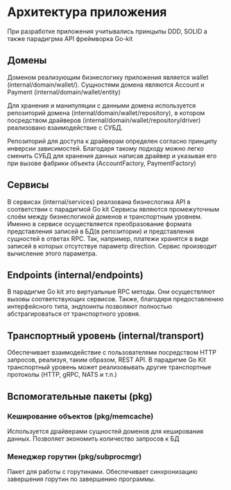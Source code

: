 # Архитектура приложения
При разработке приложения учитывались принцыпы DDD, SOLID а также парадигрма API фреймворка Go-kit  

## Домены
Доменом реализующим бизнеслогику приложения является wallet (internal/domain/wallet/).
Сущностями домена являются Account и Payment (internal/domain/wallet/entity)

Для хранения и манипуляции с данными домена используется репозиторий домена (internal/domain/wallet/repository),
в котором посредством драйверов (internal/domain/wallet/repository/driver) реализовано взаимодействие с СУБД.

Репозиторий для доступа к драйверам определен согласно принципу инверсии зависимостей. Благодаря такому подходу можно легко сменить
СУБД для хранения данных написав драйвер и указывая его при вызове фабрики объекта (AccountFactory, PaymentFactory)

## Сервисы
В сервисах (internal/services) реалзована бизнеслогика API в соответствии с парадигмой Go kit
Сервисы являются промежуточным слоём между бизнеслогикой доменов и транспортным уровнем.
Именно в сервисе осуществляется преобразование формата представления записей в БД(в репозитории) и представления сущностей в ответах RPC. 
Так, например, платежи хранятся в виде записей в которых отсутствуе параметр direction. Сервис производит вычисление этого параметра. 

## Endpoints (internal/endpoints)
В парадигме Go kit это виртуальные RPC методы. Они осуществляют вызовы соответствующих сервисов.
Также, благодяря предоставлению интерфейсного типа, эндпоинты позволяют полностью абстрагироваться от транспортного уровня.

## Транспортный уровень (internal/transport)
Обеспечивает взаимодействие с пользователями посредством HTTP запросов, реализуя, таким образом, REST API. 
В парадигме Go Kit транспортный уровень может реализовывать другие транспортные протоколы (HTTP, gRPC, NATS и т.п.)

## Вспомогательные пакеты (pkg)
### Кеширование объектов (pkg/memcache)
Используется драйверами сущностей доменов для кеширования данных. Позволяет экономить количество запросов к БД

### Менеджер горутин (pkg/subprocmgr)
Пакет для работы с горутинами. Обеспечивает синхронизацию завершения горутин по завершению программы.

